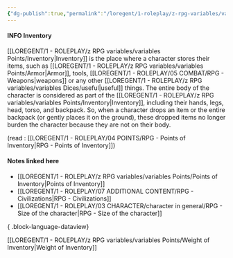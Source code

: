 ```yaml
---
{"dg-publish":true,"permalink":"/loregent/1-roleplay/z-rpg-variables/variables-points/inventory/"}
---
```


#### INFO Inventory

[[LOREGENT/1 - ROLEPLAY/z RPG variables/variables Points/Inventory\|Inventory]] is the place where a character stores their items, such as [[LOREGENT/1 - ROLEPLAY/z RPG variables/variables Points/Armor\|Armor]], tools, [[LOREGENT/1 - ROLEPLAY/05 COMBAT/RPG - Weapons\|weapons]] or any other [[LOREGENT/1 - ROLEPLAY/z RPG variables/variables Dices/useful\|useful]] things. The entire body of the character is considered as part of the [[LOREGENT/1 - ROLEPLAY/z RPG variables/variables Points/Inventory\|Inventory]], including their hands, legs, head, torso, and backpack. So, when a character drops an item or the entire backpack (or gently places it on the ground), these dropped items no longer burden the character because they are not on their body.

(read : [[LOREGENT/1 - ROLEPLAY/04 POINTS/RPG - Points of Inventory\|RPG - Points of Inventory]])
#### Notes linked here
- [[LOREGENT/1 - ROLEPLAY/z RPG variables/variables Points/Points of Inventory\|Points of Inventory]]
- [[LOREGENT/1 - ROLEPLAY/07 ADDITIONAL CONTENT/RPG - Civilizations\|RPG - Civilizations]]
- [[LOREGENT/1 - ROLEPLAY/03 CHARACTER/character in general/RPG - Size of the character\|RPG - Size of the character]]

{ .block-language-dataview}

[[LOREGENT/1 - ROLEPLAY/z RPG variables/variables Points/Weight of Inventory\|Weight of Inventory]]